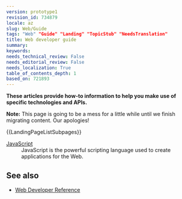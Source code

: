 ```yaml
---
version: prototype1
revision_id: 734879
locale: az
slug: Web/Guide
tags: "Web" "Guide" "Landing" "TopicStub" "NeedsTranslation"
title: Web developer guide
summary: 
keywords: 
needs_technical_review: False
needs_editorial_review: False
needs_localization: True
table_of_contents_depth: 1
based_on: 721893
---
```

<p><strong>These articles provide how-to information to help you make use of specific technologies and APIs.</strong></p>

<div class="note">
<p><strong>Note:</strong> This page is going to be a mess for a little while until we finish migrating content. Our apologies!</p>
</div>

<div>{{LandingPageListSubpages}}
<dl>
 <dt><a href="/en-US/docs/JavaScript" title="/en-US/docs/JavaScript">JavaScript</a></dt>
 <dd>JavaScript is the powerful scripting language used to create applications for the Web.</dd>
</dl>
</div>

<h2 id="See_also">See also</h2>

<ul>
 <li><a href="/en-US/docs/Web/Reference" title="/en-US/docs/Web/Reference">Web Developer Reference</a></li>
</ul>

